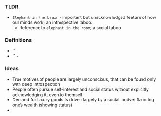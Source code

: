 ### TLDR
* `Elephant in the brain` - important but unacknowledged feature of how our minds work; an introspective taboo.
    * Reference to `elephant in the room`; a social taboo

### Definitions
* `` - 
* `` - 

### Ideas
* True motives of people are largely unconscious, that can be found only with deep introspection
* People often pursue self-interest and social status without explicitly acknowledging it, even to themself
* Demand for luxury goods is driven largely by a social motive: flaunting one’s wealth (showing status)
* 
